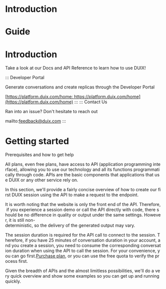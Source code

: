 # Introduction

# Guide

# Introduction

Take a look at our Docs and API Reference to learn how to use DUIX!

:::
Developer Portal

Generate conversations and create replicas through the Developer Portal

[https://platform.duix.com/home: https://platform.duix.com/home](https://platform.duix.com/home)
:::
:::
Contact Us

Ran into an issue? Don't hesitate to reach out

mailto:feedback@duix.com
:::

# Getting started

Prerequisites and how to get help

All plans, even free plans, have access to API (application programming interface), allowing you to use our technology and all its functions programmatically through code. APIs are the basic components that applications that use DUIX or any other service rely on.

In this section, we'll provide a fairly concise overview of how to create our first DUIX session using the API to make a request to the endpoint.

It is worth noting that the website is only the front end of the API. Therefore, if you experience a session demo or call the API directly with code, there should be no difference in quality or output under the same settings. However, it is still non-deterministic, so the delivery of the generated output may vary.

The session duration is required for the API call to connect to the session. Therefore, if you have 25 minutes of conversation duration in your account, and you create a session, you need to consume the corresponding conversation duration when using the API to call the session. For your convenience, you can go first.[Purchase plan](https://duix.com/pricing), or you can use the free quota to verify the process first.

Given the breadth of APIs and the almost limitless possibilities, we'll do a very quick overview and show some examples so you can get up and running quickly.